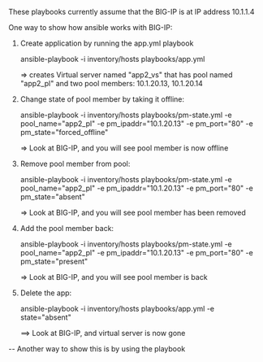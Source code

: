 These playbooks currently assume that the BIG-IP is at IP address 10.1.1.4

One way to show how ansible works with BIG-IP:

1. Create application by running the app.yml playbook

   ansible-playbook -i inventory/hosts playbooks/app.yml

   => creates Virtual server named "app2_vs" that has pool named "app2_pl" and two pool members: 10.1.20.13, 10.1.20.14

2. Change state of pool member by taking it offline:

   ansible-playbook -i inventory/hosts playbooks/pm-state.yml -e pool_name="app2_pl" -e pm_ipaddr="10.1.20.13" -e pm_port="80" -e pm_state="forced_offline"

   => Look at BIG-IP, and you will see pool member is now offline

3. Remove pool member from pool:

   ansible-playbook -i inventory/hosts playbooks/pm-state.yml -e pool_name="app2_pl" -e pm_ipaddr="10.1.20.13" -e pm_port="80" -e pm_state="absent"

   => Look at BIG-IP, and you will see pool member has been removed 

4. Add the pool member back:

   ansible-playbook -i inventory/hosts playbooks/pm-state.yml -e pool_name="app2_pl" -e pm_ipaddr="10.1.20.13" -e pm_port="80" -e pm_state="present"

   => Look at BIG-IP, and you will see pool member is back 

5. Delete the app:

   ansible-playbook -i inventory/hosts playbooks/app.yml -e state="absent"

   ==> Look at BIG-IP, and virtual server is now gone

--
Another way to show this is by using the playbook 
